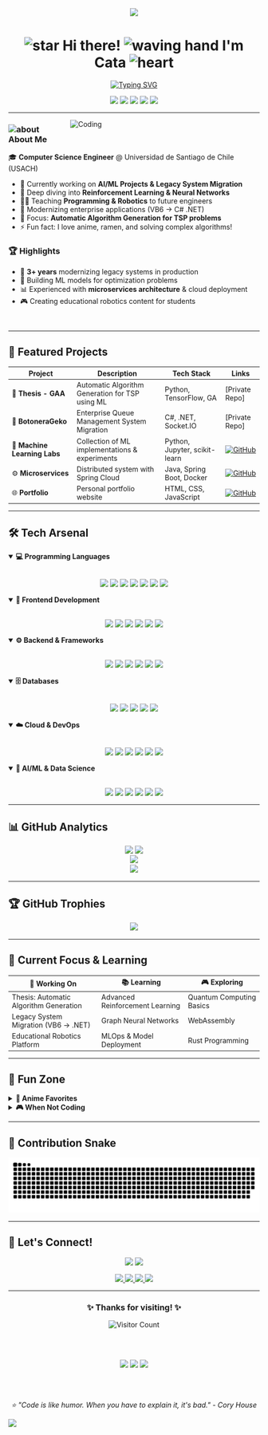 <!-- Header animado con gradiente -->
<div align="center">
  <img src="https://capsule-render.vercel.app/api?type=waving&color=gradient&customColorList=12,16,20,24,28&height=200&section=header&text=Catalina%20Olivares&fontSize=60&animation=fadeIn&fontAlignY=35&desc=Computer%20Science%20Engineer%20%7C%20AI%20Enthusiast%20%7C%20Legacy%20Code%20Modernizer&descAlignY=55&descSize=18" />
</div>

<!-- Saludo con animaciones -->
<h1 align="center">
  <img src="https://media.tenor.com/h5F7PZhXNisAAAAj/star.gif" width="50px" alt="star" />
  Hi there! <img src="https://media.giphy.com/media/hvRJCLFzcasrR4ia7z/giphy.gif" width="30px" alt="waving hand"> I'm Cata
  <img src="https://media.tenor.com/rkAEqes681cAAAAj/purple-heart-purple.gif" width="40px" alt="heart" />
</h1>

<!-- Typing SVG -->
<p align="center">
  <a href="https://github.com/DenverCoder1/readme-typing-svg">
    <img src="https://readme-typing-svg.herokuapp.com?font=Fira+Code&pause=1000&color=9D4EDD&center=true&vCenter=true&random=false&width=600&lines=Full+Stack+Developer+%F0%9F%92%BB;AI+%26+Machine+Learning+Enthusiast+%F0%9F%A4%96;Legacy+System+Modernization+Expert+%F0%9F%9A%80;Teaching+Future+Engineers+%F0%9F%93%9A;Always+Learning%2C+Always+Growing+%F0%9F%8C%B1" alt="Typing SVG" />
  </a>
</p>

<!-- Cute divider -->
<p align="center">
  <img src="https://media.tenor.com/KF5jT1bsTU0AAAAj/heart.gif" width="40px" />
  <img src="https://media.tenor.com/O1giINuZjxAAAAAj/flowers.gif" width="50px" />
  <img src="https://media.tenor.com/Gg6TH2YU9SMAAAAj/ramen-cute-ramen.gif" width="60px" />
  <img src="https://media.tenor.com/O1giINuZjxAAAAAj/flowers.gif" width="50px" />
  <img src="https://media.tenor.com/KF5jT1bsTU0AAAAj/heart.gif" width="40px" />
</p>

---

<!-- About Me Section con layout mejorado -->
<img align="right" width="380" src="https://media.tenor.com/Ck-OOIzPHwUAAAAi/bubu-eating-on-computer-eating.gif" alt="Coding" style="margin: 0 0 20px 20px;" />

### <img src="https://media.giphy.com/media/ObNTw8Uzwy6KQ/giphy.gif" width="30px" alt="about"> About Me

🎓 **Computer Science Engineer** @ Universidad de Santiago de Chile (USACH)
- 🔭 Currently working on **AI/ML Projects & Legacy System Migration**
- 🌱 Deep diving into **Reinforcement Learning & Neural Networks**
- 👩‍🏫 Teaching **Programming & Robotics** to future engineers
- 💼 Modernizing enterprise applications (VB6 → C# .NET)
- 🎯 Focus: **Automatic Algorithm Generation for TSP problems**
- ⚡ Fun fact: I love anime, ramen, and solving complex algorithms!

### 🏆 Highlights
- 🚀 **3+ years** modernizing legacy systems in production
- 🤖 Building ML models for optimization problems
- 📊 Experienced with **microservices architecture** & cloud deployment
- 🎮 Creating educational robotics content for students

<br clear="right"/>

---

<!-- Featured Projects Section -->
## 🌟 Featured Projects

<div align="center">
  
| Project | Description | Tech Stack | Links |
|---------|-------------|------------|-------|
| 🧬 **Thesis - GAA** | Automatic Algorithm Generation for TSP using ML | Python, TensorFlow, GA | [Private Repo] |
| 🎯 **BotoneraGeko** | Enterprise Queue Management System Migration | C#, .NET, Socket.IO | [Private Repo] |
| 🤖 **Machine Learning Labs** | Collection of ML implementations & experiments | Python, Jupyter, scikit-learn | [![GitHub](https://img.shields.io/badge/Code-View-purple?style=flat&logo=github)](https://github.com/CatalinaOlivares/Machine-Learning) |
| ⚙️ **Microservices** | Distributed system with Spring Cloud | Java, Spring Boot, Docker | [![GitHub](https://img.shields.io/badge/Code-View-purple?style=flat&logo=github)](https://github.com/CatalinaOlivares/Tingeso2) |
| 🌐 **Portfolio** | Personal portfolio website | HTML, CSS, JavaScript | [![GitHub](https://img.shields.io/badge/Code-View-purple?style=flat&logo=github)](https://github.com/CatalinaOlivares/catalinaolivares.github.io) |

</div>

---

<!-- Tech Stack mejorado con categorías -->
## 🛠️ Tech Arsenal

<details open>
<summary><b>💻 Programming Languages</b></summary>
<br>
<p align="center">
  <img src="https://img.shields.io/badge/Python-3776AB?style=for-the-badge&logo=python&logoColor=white" />
  <img src="https://img.shields.io/badge/C%23-239120?style=for-the-badge&logo=c-sharp&logoColor=white" />
  <img src="https://img.shields.io/badge/Java-ED8B00?style=for-the-badge&logo=openjdk&logoColor=white" />
  <img src="https://img.shields.io/badge/JavaScript-F7DF1E?style=for-the-badge&logo=javascript&logoColor=black" />
  <img src="https://img.shields.io/badge/TypeScript-007ACC?style=for-the-badge&logo=typescript&logoColor=white" />
  <img src="https://img.shields.io/badge/C++-00599C?style=for-the-badge&logo=c%2B%2B&logoColor=white" />
  <img src="https://img.shields.io/badge/R-276DC3?style=for-the-badge&logo=r&logoColor=white" />
</p>
</details>

<details open>
<summary><b>🎨 Frontend Development</b></summary>
<br>
<p align="center">
  <img src="https://img.shields.io/badge/Angular-DD0031?style=for-the-badge&logo=angular&logoColor=white" />
  <img src="https://img.shields.io/badge/React-20232A?style=for-the-badge&logo=react&logoColor=61DAFB" />
  <img src="https://img.shields.io/badge/HTML5-E34F26?style=for-the-badge&logo=html5&logoColor=white" />
  <img src="https://img.shields.io/badge/CSS3-1572B6?style=for-the-badge&logo=css3&logoColor=white" />
  <img src="https://img.shields.io/badge/Bootstrap-563D7C?style=for-the-badge&logo=bootstrap&logoColor=white" />
  <img src="https://img.shields.io/badge/Tailwind_CSS-38B2AC?style=for-the-badge&logo=tailwind-css&logoColor=white" />
</p>
</details>

<details open>
<summary><b>⚙️ Backend & Frameworks</b></summary>
<br>
<p align="center">
  <img src="https://img.shields.io/badge/.NET-5C2D91?style=for-the-badge&logo=.net&logoColor=white" />
  <img src="https://img.shields.io/badge/Spring_Boot-6DB33F?style=for-the-badge&logo=spring&logoColor=white" />
  <img src="https://img.shields.io/badge/Node.js-43853D?style=for-the-badge&logo=node.js&logoColor=white" />
  <img src="https://img.shields.io/badge/Express.js-404D59?style=for-the-badge" />
  <img src="https://img.shields.io/badge/Django-092E20?style=for-the-badge&logo=django&logoColor=white" />
  <img src="https://img.shields.io/badge/Flask-000000?style=for-the-badge&logo=flask&logoColor=white" />
</p>
</details>

<details open>
<summary><b>🗄️ Databases</b></summary>
<br>
<p align="center">
  <img src="https://img.shields.io/badge/PostgreSQL-316192?style=for-the-badge&logo=postgresql&logoColor=white" />
  <img src="https://img.shields.io/badge/MySQL-00000F?style=for-the-badge&logo=mysql&logoColor=white" />
  <img src="https://img.shields.io/badge/MongoDB-4EA94B?style=for-the-badge&logo=mongodb&logoColor=white" />
  <img src="https://img.shields.io/badge/SQL_Server-CC2927?style=for-the-badge&logo=microsoft-sql-server&logoColor=white" />
  <img src="https://img.shields.io/badge/Redis-DC382D?style=for-the-badge&logo=redis&logoColor=white" />
</p>
</details>

<details open>
<summary><b>☁️ Cloud & DevOps</b></summary>
<br>
<p align="center">
  <img src="https://img.shields.io/badge/Docker-2496ED?style=for-the-badge&logo=docker&logoColor=white" />
  <img src="https://img.shields.io/badge/Kubernetes-326CE5?style=for-the-badge&logo=kubernetes&logoColor=white" />
  <img src="https://img.shields.io/badge/Azure-0089D0?style=for-the-badge&logo=microsoft-azure&logoColor=white" />
  <img src="https://img.shields.io/badge/AWS-232F3E?style=for-the-badge&logo=amazon-aws&logoColor=white" />
  <img src="https://img.shields.io/badge/GitHub_Actions-2088FF?style=for-the-badge&logo=github-actions&logoColor=white" />
  <img src="https://img.shields.io/badge/Jenkins-D24939?style=for-the-badge&logo=Jenkins&logoColor=white" />
</p>
</details>

<details open>
<summary><b>🤖 AI/ML & Data Science</b></summary>
<br>
<p align="center">
  <img src="https://img.shields.io/badge/TensorFlow-FF6F00?style=for-the-badge&logo=tensorflow&logoColor=white" />
  <img src="https://img.shields.io/badge/PyTorch-EE4C2C?style=for-the-badge&logo=pytorch&logoColor=white" />
  <img src="https://img.shields.io/badge/scikit--learn-F7931E?style=for-the-badge&logo=scikit-learn&logoColor=white" />
  <img src="https://img.shields.io/badge/Pandas-150458?style=for-the-badge&logo=pandas&logoColor=white" />
  <img src="https://img.shields.io/badge/NumPy-013243?style=for-the-badge&logo=numpy&logoColor=white" />
  <img src="https://img.shields.io/badge/Jupyter-F37626?style=for-the-badge&logo=jupyter&logoColor=white" />
</p>
</details>

---

<!-- GitHub Stats con diseño mejorado -->
## 📊 GitHub Analytics

<div align="center">
  <img width="49%" src="https://github-readme-stats.vercel.app/api?username=catalinaolivares&show_icons=true&theme=tokyonight&hide_border=true&bg_color=0D1117&title_color=9D4EDD&icon_color=9D4EDD&text_color=c9d1d9" />
  <img width="49%" src="https://github-readme-streak-stats.herokuapp.com/?user=catalinaolivares&theme=tokyonight&hide_border=true&background=0D1117&stroke=9D4EDD&ring=9D4EDD&fire=9D4EDD&currStreakLabel=9D4EDD" />
</div>

<div align="center">
  <img width="40%" src="https://github-readme-stats.vercel.app/api/top-langs/?username=catalinaolivares&layout=compact&theme=tokyonight&hide_border=true&bg_color=0D1117&title_color=9D4EDD&text_color=c9d1d9&langs_count=8" />
</div>

<!-- Activity Graph -->
<div align="center">
  <img width="90%" src="https://github-readme-activity-graph.vercel.app/graph?username=catalinaolivares&theme=tokyo-night&hide_border=true&bg_color=0D1117&color=9D4EDD&line=9D4EDD&point=FFFFFF" />
</div>

---

<!-- Trophies -->
## 🏆 GitHub Trophies

<div align="center">
  <img src="https://github-profile-trophy.vercel.app/?username=catalinaolivares&theme=tokyonight&no-frame=true&no-bg=false&margin-w=4&column=7" />
</div>

---

<!-- Current Focus -->
## 🎯 Current Focus & Learning

<div align="center">
  
| 🚀 Working On | 📚 Learning | 🎮 Exploring |
|--------------|-------------|--------------|
| Thesis: Automatic Algorithm Generation | Advanced Reinforcement Learning | Quantum Computing Basics |
| Legacy System Migration (VB6 → .NET) | Graph Neural Networks | WebAssembly |
| Educational Robotics Platform | MLOps & Model Deployment | Rust Programming |

</div>

---

<!-- Fun Section -->
## 🌸 Fun Zone

<details>
<summary><b>🎌 Anime Favorites</b></summary>

- 🌙 Sailor Moon (Obviously! 💜)
- 🎯 Hunter x Hunter
- 🍜 Naruto
- ⚔️ Attack on Titan
- 🏐 Haikyuu!!
</details>

<details>
<summary><b>🎮 When Not Coding</b></summary>

- 🍜 Trying new ramen places
- 🎨 Digital art & design
- 📚 Reading sci-fi novels
- 🎮 Gaming (RPGs mostly!)
- 🏃‍♀️ Running & yoga
</details>

---

<!-- Snake animation -->
## 🐍 Contribution Snake

<div align="center">
  <img src="https://raw.githubusercontent.com/Elanza-48/Elanza-48/main/resources/img/github-contribution-grid-snake.svg" alt="snake animation" />
</div>

---

<!-- Connect Section con estilo mejorado -->
## 💌 Let's Connect!

<div align="center">
  <img src="https://media.tenor.com/0p54Ll3ekM0AAAAj/cute-cat.gif" width="80px" />
  <img src='https://raw.githubusercontent.com/ShahriarShafin/ShahriarShafin/main/Assets/handshake.gif' width="100px">
</div>

<p align="center">
  <a href="https://www.linkedin.com/in/catalina-olivares-maturana">
    <img src="https://img.shields.io/badge/LinkedIn-0077B5?style=for-the-badge&logo=linkedin&logoColor=white" />
  </a>
  <a href="mailto:catalina.olivares.m@usach.cl">
    <img src="https://img.shields.io/badge/Email-D14836?style=for-the-badge&logo=gmail&logoColor=white" />
  </a>
  <a href="https://github.com/catalinaolivares">
    <img src="https://img.shields.io/badge/GitHub-100000?style=for-the-badge&logo=github&logoColor=white" />
  </a>
  <a href="https://catalinaolivares.github.io">
    <img src="https://img.shields.io/badge/Portfolio-FF5722?style=for-the-badge&logo=google-chrome&logoColor=white" />
  </a>
</p>

---

<!-- Visitor Count -->
<div align="center">
  <h3>✨ Thanks for visiting! ✨</h3>
  <img src="https://profile-counter.glitch.me/catalinaolivares/count.svg" alt="Visitor Count" />
  
  <br><br>
  
  <img src="https://media.tenor.com/JyuRkIuKSzsAAAAj/heart-cute.gif" width="50px" />
  <img src="https://media.tenor.com/h5F7PZhXNisAAAAj/star.gif" width="60px" />
  <img src="https://media.tenor.com/JyuRkIuKSzsAAAAj/heart-cute.gif" width="50px" />
  
  <br><br>
  
  <i>⭐ "Code is like humor. When you have to explain it, it's bad." - Cory House</i>
</div>

<!-- Footer -->
<img src="https://capsule-render.vercel.app/api?type=waving&color=gradient&customColorList=12,16,20,24,28&height=100&section=footer" />

<!-- Hidden Sailor Moon Easter Egg -->
<!-- 
  🌙✨ In the name of the moon, I'll punish bad code! ✨🌙
  Found the easter egg? You're awesome! Send me a message with 🌙 
-->
